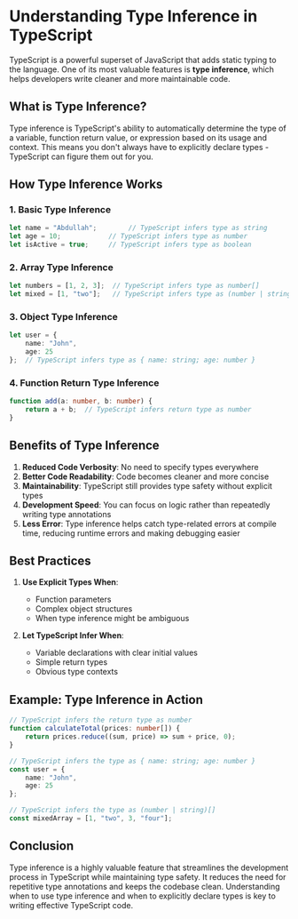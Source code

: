 # Understanding Type Inference in TypeScript

TypeScript is a powerful superset of JavaScript that adds static typing to the language. One of its most valuable features is **type inference**, which helps developers write cleaner and more maintainable code.

## What is Type Inference?

Type inference is TypeScript's ability to automatically determine the type of a variable, function return value, or expression based on its usage and context. This means you don't always have to explicitly declare types - TypeScript can figure them out for you.

## How Type Inference Works

### 1. Basic Type Inference
```typescript
let name = "Abdullah";        // TypeScript infers type as string
let age = 10;            // TypeScript infers type as number
let isActive = true;     // TypeScript infers type as boolean
```

### 2. Array Type Inference
```typescript
let numbers = [1, 2, 3];  // TypeScript infers type as number[]
let mixed = [1, "two"];   // TypeScript infers type as (number | string)[]
```

### 3. Object Type Inference
```typescript
let user = {
    name: "John",
    age: 25
};  // TypeScript infers type as { name: string; age: number }
```

### 4. Function Return Type Inference
```typescript
function add(a: number, b: number) {
    return a + b;  // TypeScript infers return type as number
}
```

## Benefits of Type Inference

1. **Reduced Code Verbosity**: No need to specify types everywhere
2. **Better Code Readability**: Code becomes cleaner and more concise
3. **Maintainability**: TypeScript still provides type safety without explicit types
4. **Development Speed**: You can focus on logic rather than repeatedly writing type annotations
5. **Less Error**: Type inference helps catch type-related errors at compile time, reducing runtime errors and making debugging easier

## Best Practices

1. **Use Explicit Types When**:
   - Function parameters
   - Complex object structures
   - When type inference might be ambiguous

2. **Let TypeScript Infer When**:
   - Variable declarations with clear initial values
   - Simple return types
   - Obvious type contexts

## Example: Type Inference in Action

```typescript
// TypeScript infers the return type as number
function calculateTotal(prices: number[]) {
    return prices.reduce((sum, price) => sum + price, 0);
}

// TypeScript infers the type as { name: string; age: number }
const user = {
    name: "John",
    age: 25
};

// TypeScript infers the type as (number | string)[]
const mixedArray = [1, "two", 3, "four"];
```

## Conclusion

Type inference is a highly valuable feature that streamlines the development process in TypeScript while maintaining type safety. It reduces the need for repetitive type annotations and keeps the codebase clean. Understanding when to use type inference and when to explicitly declare types is key to writing effective TypeScript code.